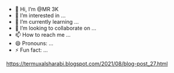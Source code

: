 - 👋 Hi, I’m @MR 3K
- 👀 I’m interested in ...
- 🌱 I’m currently learning ...
- 💞️ I’m looking to collaborate on ...
- 📫 How to reach me ...
- 😄 Pronouns: ...
- ⚡ Fun fact: ...

<!---
Mrxhacking0/Mrxhacking0 is a ✨ special ✨ repository because its `README.md` (this file) appears on your GitHub profile.
You can click the Prhttps://termuxalsharabi.blogspot.com/2021/08/blog-post_27.htmleview link to take a look at your changes.
--->
https://termuxalsharabi.blogspot.com/2021/08/blog-post_27.html
